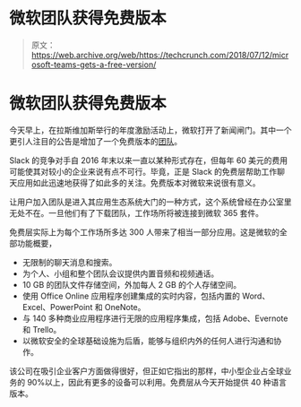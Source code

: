 # 微软团队获得免费版本 

> 原文：<https://web.archive.org/web/https://techcrunch.com/2018/07/12/microsoft-teams-gets-a-free-version/>

# 微软团队获得免费版本

今天早上，在拉斯维加斯举行的年度激励活动上，微软打开了新闻闸门。其中一个更引人注目的公告是增加了一个免费版本的[团队](https://web.archive.org/web/20230219215331/https://techcrunch.com/2017/03/14/teams-microsofts-slack-rival-opens-to-all-office-365-users/)。

Slack 的竞争对手自 2016 年末以来一直以某种形式存在，但每年 60 美元的费用可能使其对较小的企业来说有点不可行。毕竟，正是 Slack 的免费层帮助工作聊天应用如此迅速地获得了如此多的关注。免费版本对微软来说很有意义。

让用户加入团队是进入其应用生态系统大门的一种方式，这个系统曾经在办公室里无处不在。一旦他们有了下载团队，工作场所将被连接到微软 365 套件。

免费层实际上为每个工作场所多达 300 人带来了相当一部分应用。这是微软的全部功能概要，

*   无限制的聊天消息和搜索。
*   为个人、小组和整个团队会议提供内置音频和视频通话。
*   10 GB 的团队文件存储空间，外加每人 2 GB 的个人存储空间。
*   使用 Office Online 应用程序创建集成的实时内容，包括内置的 Word、Excel、PowerPoint 和 OneNote。
*   与 140 多种商业应用程序进行无限的应用程序集成，包括 Adobe、Evernote 和 Trello。
*   以微软安全的全球基础设施为后盾，能够与组织内外的任何人进行沟通和协作。

该公司在吸引企业客户方面做得很好，但正如它指出的那样，中小型企业占全球业务的 90%以上，因此有更多的设备可以利用。免费层从今天开始提供 40 种语言版本。